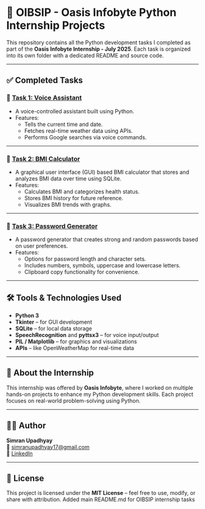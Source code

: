 # 🌟 OIBSIP - Oasis Infobyte Python Internship Projects

This repository contains all the Python development tasks I completed as part of the **Oasis Infobyte Internship - July 2025**. Each task is organized into its own folder with a dedicated README and source code.

---


## ✅ Completed Tasks

### 🔹 [Task 1: Voice Assistant](Task-1-Voice-Assistant/)

- A voice-controlled assistant built using Python.  
- Features:
  - Tells the current time and date.
  - Fetches real-time weather data using APIs.
  - Performs Google searches via voice commands.

---

### 🔹 [Task 2: BMI Calculator](Task-2-BMI-Calculator/)

- A graphical user interface (GUI) based BMI calculator that stores and analyzes BMI data over time using SQLite.  
- Features:
  - Calculates BMI and categorizes health status.
  - Stores BMI history for future reference.
  - Visualizes BMI trends with graphs.

---

### 🔹 [Task 3: Password Generator](Task-3-Password-Generator/)

- A password generator that creates strong and random passwords based on user preferences.  
- Features:
  - Options for password length and character sets.
  - Includes numbers, symbols, uppercase and lowercase letters.
  - Clipboard copy functionality for convenience.

---

## 🛠️ Tools & Technologies Used
- **Python 3**
- **Tkinter** – for GUI development
- **SQLite** – for local data storage
- **SpeechRecognition** and **pyttsx3** – for voice input/output
- **PIL / Matplotlib** – for graphics and visualizations
- **APIs** – like OpenWeatherMap for real-time data

---

## 🎯 About the Internship

This internship was offered by **Oasis Infobyte**, where I worked on multiple hands-on projects to enhance my Python development skills. Each project focuses on real-world problem-solving using Python.

---

## 👩‍💻 Author

**Simran Upadhyay**  
📧 simranupadhyay17@gmail.com  
🔗 [LinkedIn](www.linkedin.com/in/simran-upadhyay26)

---

## 📄 License

This project is licensed under the **MIT License** – feel free to use, modify, or share with attribution.
Added main README.md for OIBSIP internship tasks


